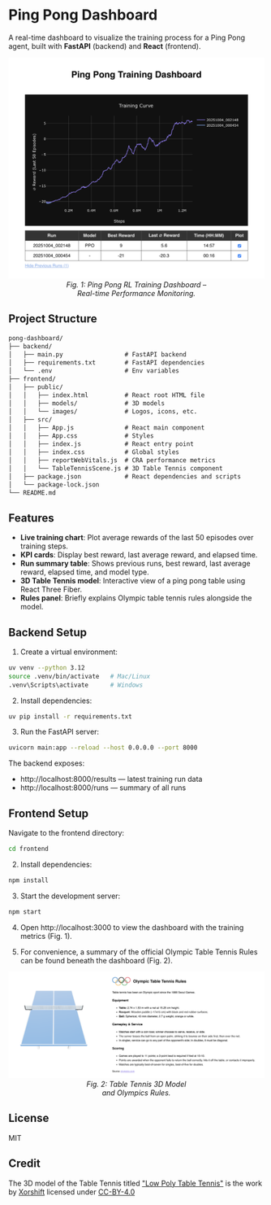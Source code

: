 # Ping Pong Dashboard

A real-time dashboard to visualize the training process for a Ping Pong agent, built with **FastAPI** (backend) and **React** (frontend).

<p align="center">
  <img src="Screenshot_Dashboard.png" alt="Pong Dashboard" width="800" />
  <br><em>Fig. 1: Ping Pong RL Training Dashboard –<br>Real-time Performance Monitoring.</em>
</p>

## Project Structure

```text
pong-dashboard/
├── backend/
│   ├── main.py                 # FastAPI backend
│   ├── requirements.txt        # FastAPI dependencies
│   └── .env                    # Env variables
├── frontend/
│   ├── public/
│   │   ├── index.html          # React root HTML file
│   │   ├── models/             # 3D models
│   │   └── images/             # Logos, icons, etc.
│   ├── src/
│   │   ├── App.js              # React main component
│   │   ├── App.css             # Styles
│   │   ├── index.js            # React entry point
│   │   ├── index.css           # Global styles
│   │   ├── reportWebVitals.js  # CRA performance metrics
│   │   └── TableTennisScene.js # 3D Table Tennis component
│   ├── package.json            # React dependencies and scripts
│   └── package-lock.json
└── README.md
````

## Features

- **Live training chart**: Plot average rewards of the last 50 episodes over training steps.  
- **KPI cards**: Display best reward, last average reward, and elapsed time.  
- **Run summary table**: Shows previous runs, best reward, last average reward, elapsed time, and model type.  
- **3D Table Tennis model**: Interactive view of a ping pong table using React Three Fiber.  
- **Rules panel**: Briefly explains Olympic table tennis rules alongside the model.

## Backend Setup

1. Create a virtual environment:

```bash
uv venv --python 3.12
source .venv/bin/activate   # Mac/Linux
.venv\Scripts\activate      # Windows
```

2. Install dependencies:

```bash
uv pip install -r requirements.txt
```

3. Run the FastAPI server:

```bash
uvicorn main:app --reload --host 0.0.0.0 --port 8000
```

The backend exposes:

- http://localhost:8000/results — latest training run data
- http://localhost:8000/runs — summary of all runs

## Frontend Setup

Navigate to the frontend directory:

```bash
cd frontend
```

2. Install dependencies:

```bash
npm install
```


3. Start the development server:

```bash
npm start
```

4. Open http://localhost:3000 to view the dashboard with the training metrics (Fig. 1).

5. For convenience, a summary of the official Olympic Table Tennis Rules can be found beneath the dashboard (Fig. 2).

<p align="center">
  <img src="Screenshot_Rules.png" alt="Table Tennis Rules" width="800" />
  <br><em>Fig. 2: Table Tennis 3D Model<br>and Olympics Rules.</em>
</p>


## License

MIT

## Credit

The 3D model of the Table Tennis titled ["Low Poly Table Tennis"](https://sketchfab.com/3d-models/low-poly-table-tennis-5daf236766f74e71a4c4375032a76b70) is the work by [Xorshift](https://sketchfab.com/Xorshift) licensed under [CC-BY-4.0](http://creativecommons.org/licenses/by/4.0/)

